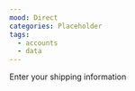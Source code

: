 ```yaml
---
mood: Direct
categories: Placeholder
tags:
  - accounts
  - data
---
```

Enter your shipping information
